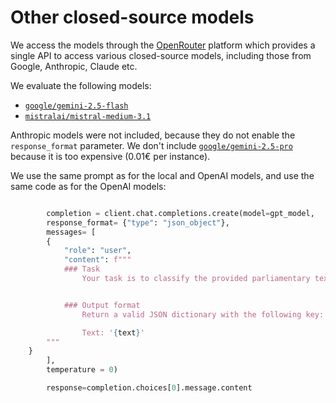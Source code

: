 # Other closed-source models

We access the models through the [OpenRouter](https://openrouter.ai/) platform which provides a single API to access various closed-source models, including those from Google, Anthropic, Claude etc.

We evaluate the following models:
- [`google/gemini-2.5-flash`](https://openrouter.ai/google/gemini-2.5-flash)
- [`mistralai/mistral-medium-3.1`](https://openrouter.ai/mistralai/mistral-medium-3.1/api)

Anthropic models were not included, because they do not enable the `response_format` parameter. We don't include [`google/gemini-2.5-pro`](https://openrouter.ai/google/gemini-2.5-pro) because it is too expensive (0.01€ per instance).

We use the same prompt as for the local and OpenAI models, and use the same code as for the OpenAI models:

```python

		completion = client.chat.completions.create(model=gpt_model,
		response_format= {"type": "json_object"},
		messages= [
		{
			"role": "user",
			"content": f"""
			### Task
				Your task is to classify the provided parliamentary text into a sentiment label, meaning that you need to recognize whether the speaker's sentiment towards the topic is negative, neutral, positive or somewhere in between. You will be provided with an excerpt from a parliamentary speech in {lang} language, delimited by single quotation marks. Always provide a label, even if you are not sure.


			### Output format
				Return a valid JSON dictionary with the following key: 'sentiment' and a value should be an integer which represents one of the labels according to the following dictionary: {sentiment_description}.

				Text: '{text}'
		"""
	}
		],
		temperature = 0)

		response=completion.choices[0].message.content

```
